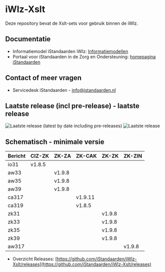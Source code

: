 # iWlz-Xslt
Deze repository bevat de Xslt-sets voor gebruik binnen de iWlz. 

## Documentatie
* Informatiemodel iStandaarden iWlz: [Informatiemodellen](https://informatiemodellen.istandaarden.nl)
* Portaal voor iStandaarden in de Zorg en Ondersteuning: [homepagina iStandaarden](https://www.istandaarden.nl)

## Contact of meer vragen
* Servicedesk iStandaarden - [info@istandaarden.nl](mailto:info@istandaarden.nl)

## Laatste release (incl pre-release) - laatste release
![Laatste release (latest by date including pre-releases)](https://img.shields.io/github/v/release/iStandaarden/iWlz-Xslt?include_prereleases&style=flat-square)
 ![Laatste release](https://img.shields.io/github/v/release/iStandaarden/iWlz-Xslt?style=flat-square)

## Schematisch - minimale versie
Bericht | CIZ-ZK | ZK-ZA | ZK-CAK | ZK-ZK | ZK-ZIN
-------|---------|-------|-------|------|------
io31  | v1.8.5 ||||
aw33  || v1.9.8 |||
aw35  || v1.9.8 |||
aw39  || v1.9.8 |||
ca317 ||| v1.9.11 ||
ca319 ||| v1.8.5 ||
zk31  |||| v1.9.8 |
zk33  |||| v1.9.8 |
zk35  |||| v1.9.8 |
zk39  |||| v1.9.8 |
aw317 ||||| v1.9.8 


* Overzicht Releases: [https://github.com/iStandaarden/iWlz-Xslt/releases](https://github.com/iStandaarden/iWlz-Xslt/releases)


